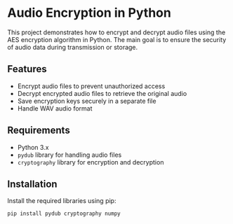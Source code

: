 # Audio Encryption in Python

This project demonstrates how to encrypt and decrypt audio files using the AES encryption algorithm in Python. The main goal is to ensure the security of audio data during transmission or storage.

## Features

- Encrypt audio files to prevent unauthorized access
- Decrypt encrypted audio files to retrieve the original audio
- Save encryption keys securely in a separate file
- Handle WAV audio format

## Requirements

- Python 3.x
- `pydub` library for handling audio files
- `cryptography` library for encryption and decryption

## Installation

Install the required libraries using pip:

```sh
pip install pydub cryptography numpy
